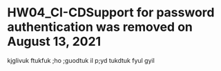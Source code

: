 # HW04_CI-CDSupport for password authentication was removed on August 13, 2021
kjglivuk ftukfuk ;ho ;guodtuk il p;yd tukdtuk fyul gyil
